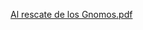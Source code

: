 
[Al rescate de los Gnomos.pdf](https://github.com/user-attachments/files/17618978/Al.rescate.de.los.Gnomos.pdf)
